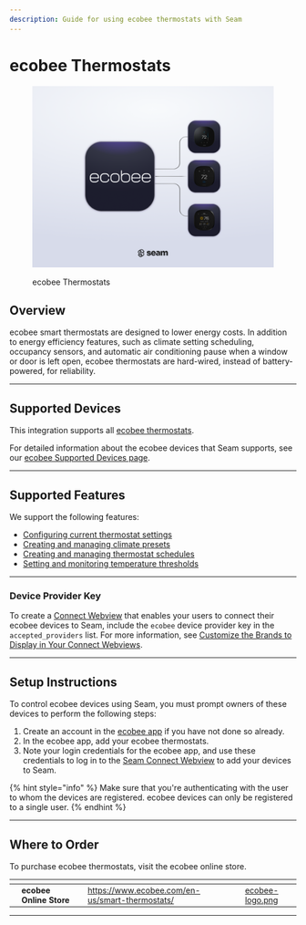 ```yaml
---
description: Guide for using ecobee thermostats with Seam
---
```


# ecobee Thermostats

<figure><picture><source srcset="../.gitbook/assets/ecobee-manufacturer-page-cover-dark.png" media="(prefers-color-scheme: dark)"><img src="../.gitbook/assets/ecobee-manufacturer-page-cover-light.png" alt="ecobee Thermostats"></picture><figcaption><p>ecobee Thermostats</p></figcaption></figure>

## Overview

ecobee smart thermostats are designed to lower energy costs. In addition to energy efficiency features, such as climate setting scheduling, occupancy sensors, and automatic air conditioning pause when a window or door is left open, ecobee thermostats are hard-wired, instead of battery-powered, for reliability.

***

## Supported Devices

This integration supports all [ecobee thermostats](https://www.ecobee.com/en-us/smart-thermostats/).

For detailed information about the ecobee devices that Seam supports, see our [ecobee Supported Devices page](https://www.seam.co/manufacturers/ecobee).

***

## Supported Features

We support the following features:

* [Configuring current thermostat settings](../products/thermostats/configure-current-climate-settings.md)
* [Creating and managing climate presets](../capability-guides/thermostats/creating-and-managing-climate-presets/)
* [Creating and managing thermostat schedules](../capability-guides/thermostats/creating-and-managing-thermostat-schedules.md)
* [Setting and monitoring temperature thresholds](../capability-guides/thermostats/setting-and-monitoring-temperature-thresholds.md)

***

### Device Provider Key

To create a [Connect Webview](../core-concepts/connect-webviews/) that enables your users to connect their ecobee devices to Seam, include the `ecobee` device provider key in the `accepted_providers` list. For more information, see [Customize the Brands to Display in Your Connect Webviews](../core-concepts/connect-webviews/customizing-connect-webviews.md#customize-the-brands-to-display-in-your-connect-webviews).

***

## Setup Instructions

To control ecobee devices using Seam, you must prompt owners of these devices to perform the following steps:

1. Create an account in the [ecobee app](https://www.ecobee.com/en-us/installation/) if you have not done so already.
2. In the ecobee app, add your ecobee thermostats.
3. Note your login credentials for the ecobee app, and use these credentials to log in to the [Seam Connect Webview](../core-concepts/connect-webviews/) to add your devices to Seam.

{% hint style="info" %}
Make sure that you're authenticating with the user to whom the devices are registered. ecobee devices can only be registered to a single user.
{% endhint %}

***

## Where to Order

To purchase ecobee thermostats, visit the ecobee online store.

<table data-view="cards"><thead><tr><th></th><th></th><th></th><th data-hidden data-card-target data-type="content-ref"></th><th data-hidden data-card-cover data-type="files"></th></tr></thead><tbody><tr><td></td><td><strong>ecobee Online Store</strong></td><td></td><td><a href="https://www.ecobee.com/en-us/smart-thermostats/">https://www.ecobee.com/en-us/smart-thermostats/</a></td><td><a href="../.gitbook/assets/ecobee-logo.png">ecobee-logo.png</a></td></tr></tbody></table>

***
